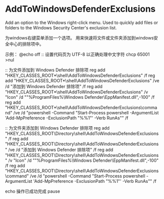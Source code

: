 # AddToWindowsDefenderExclusions
Add an option to the Windows right-click menu.
Used to quickly add files or folders to the Windows Security Center's exclusion list.


为windows右键菜单添加一个选项。
用来快速将文件或文件夹添加到windows安全中心的排除项中。

示例：
@echo off
:: 设置代码页为 UTF-8 以正确处理中文字符
chcp 65001 >nul

:: 为文件添加到 Windows Defender 排除项
reg add "HKEY_CLASSES_ROOT\*\shell\AddToWindowsDefenderExclusions" /f
reg add "HKEY_CLASSES_ROOT\*\shell\AddToWindowsDefenderExclusions" /ve /d "添加到 Windows Defender 排除项" /f
reg add "HKEY_CLASSES_ROOT\*\shell\AddToWindowsDefenderExclusions" /v "Icon" /d "\"%ProgramFiles%\\Windows Defender\\EppManifest.dll\",-100" /f
reg add "HKEY_CLASSES_ROOT\*\shell\AddToWindowsDefenderExclusions\command" /ve /d "powershell -Command \"Start-Process powershell -ArgumentList 'Add-MpPreference -ExclusionPath \"%%1\"' -Verb RunAs\"" /f

:: 为文件夹添加到 Windows Defender 排除项
reg add "HKEY_CLASSES_ROOT\Directory\shell\AddToWindowsDefenderExclusions" /f
reg add "HKEY_CLASSES_ROOT\Directory\shell\AddToWindowsDefenderExclusions" /ve /d "添加到 Windows Defender 排除项" /f
reg add "HKEY_CLASSES_ROOT\Directory\shell\AddToWindowsDefenderExclusions" /v "Icon" /d "\"%ProgramFiles%\\Windows Defender\\EppManifest.dll\",-100" /f
reg add "HKEY_CLASSES_ROOT\Directory\shell\AddToWindowsDefenderExclusions\command" /ve /d "powershell -Command \"Start-Process powershell -ArgumentList 'Add-MpPreference -ExclusionPath \"%%1\"' -Verb RunAs\"" /f

echo 操作已成功完成
pause
